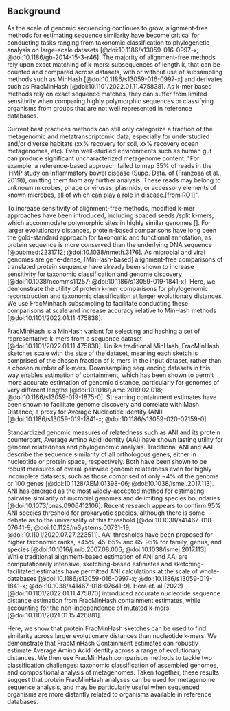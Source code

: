 ## Background

As the scale of genomic sequencing continues to grow, alignment-free methods for estimating sequence similarity have become critical for conducting tasks ranging from taxonomic classification to phylogenetic analysis on large-scale datasets [@doi:10.1186/s13059-016-0997-x; @doi:10.1186/gb-2014-15-3-r46].
The majority of alignment-free methods rely upon exact matching of k-mers: subsequences of length k, that can be counted and compared across datasets, with or without use of subsampling methods such as MinHash [@doi:10.1186/s13059-016-0997-x] and derivates such as FracMinHash [@doi:10.1101/2022.01.11.475838].
As k-mer based methods rely on exact sequence matches, they can suffer from limited sensitivity when comparing highly polymorphic sequences or classifying organisms from groups that are not well represented in reference databases.

Current best practices methods can still only categorize a fraction of the metagenomic and metatranscriptomic data, especially for understudied and/or diverse habitats (xx% recovery for soil, xx% recovery ocean metagenomes, etc).
Even well-studied environments such as human gut can produce significant uncharacterized metagenome content.
"For example, a reference-based approach failed to map 35% of reads in the iHMP study on inflammatory bowel disease (Supp. Data. of (Franzosa et al., 2019)), omitting them from any further analysis.
These reads may belong to unknown microbes, phage or viruses, plasmids, or accessory elements of known microbes, all of which can
play a role in disease.[from RO1]".

To increase sensitivity of alignment-free methods, modified k-mer approaches have been introduced, including spaced seeds /split k-mers, which accommodate polymorphic sites in highly similar genomes [].
For larger evolutionary distances, protein-based comparisons have long been the gold-standard approach for taxonomic and functional annotation, as protein sequence is more conserved than the underlying DNA sequence [@pubmed:2231712; @doi:10.1038/nmeth.3176]. 
As microbial and viral genomes are gene-dense, [MinHash-based] alignment-free comparisons of translated protein sequence have already been shown to increase sensitivity for taxonomic classification and genome discovery [@doi:10.1038/ncomms11257; @doi:10.1186/s13059-019-1841-x].
Here, we demonstrate the utility of protein k-mer comparisons for phylogenomic reconstruction and taxonomic classification at larger evolutionary distances.
We use FracMinhash subsampling to facilitate conducting these comparisons at scale and increase accuracy relative to MinHash methods [@doi:10.1101/2022.01.11.475838].

FracMinHash is a MinHash variant for selecting and hashing a set of representative k-mers from a sequence dataset [@doi:10.1101/2022.01.11.475838]. Unlike traditional MinHash, FracMinHash sketches scale with the size of the dataset, meaning each sketch is comprised of the chosen fraction of k-mers in the input dataset, rather than a chosen number of k-mers.
Downsampling sequencing datasets in this way enables estimation of containment, which has been shown to permit more accurate estimation of genomic distance, particularly for genomes of very different lengths [@doi:10.1016/j.amc.2019.02.018; @doi:10.1186/s13059-019-1875-0].
Streaming containment estimates have been shown to facilitate genome discovery and correlate with Mash Distance, a proxy for Average Nucleotide Identity (ANI) [@doi:10.1186/s13059-019-1841-x; @doi:10.1186/s13059-020-02159-0].

Standardized genomic measures of relatedness such as ANI and its protein counterpart, Average Amino Acid Identity (AAI) have shown lasting utility for genome relatedness and phylogenomic analysis.
Traditional ANI and AAI describe the sequence similarity of all orthologous genes, either in nucleotide or protein space, respectively.
Both have been shown to be robust measures of overall pairwise genome relatedness even for highly incomplete datasets, such as those comprised of only ~4% of the genome or 100 genes [@doi:10.1128/AEM.01398-06; @doi:10.1038/ismej.2017.113].
ANI has emerged as the most widely-accepted method for estimating pairwise similarity of microbial genomes and delimiting species boundaries [@doi:10.1073/pnas.0906412106].
Recent research appears to confirm 95% ANI species threshold for prokaryotic species, although there is some debate as to the universality of this threshold [@doi:10.1038/s41467-018-07641-9; @doi:10.1128/mSystems.00731-19; @doi:10.1101/2020.07.27.223511].
AAI thresholds have been proposed for higher taxonomic ranks, <45%, 45-65% and 65-95% for family, genus, and species [@doi:10.1016/j.mib.2007.08.006; @doi:10.1038/ismej.2017.113].
While traditional alignment-based estimation of ANI and AAI are computationally intensive, sketching-based estimates and sketching-facilitated estimates have permitted ANI calculations at the scale of whole-databases [@doi:10.1186/s13059-016-0997-x; @doi:10.1186/s13059-019-1841-x; @doi:10.1038/s41467-018-07641-9].
Hera et. al (2022) [@doi:10.1101/2022.01.11.475870] introduced accurate nucleotide sequence distance estimation from FracMinHash containment estimates, while accounting for the non-independence of mutated k-mers [@doi:10.1101/2021.01.15.426881].

Here, we show that protein FracMinHash sketches can be used to find similarity across larger evolutionary distances than nucleotide k-mers. We demonstrate that FracMinHash Containment estimates can robustly estimate Average Amino Acid Identity across a range of evolutionary distances.
We then use FracMinHash comparison methods to tackle two classification challenges: taxonomic classification of assembled genomes, and compositional analysis of metagenomes.
Taken together, these results suggest that protein FracMinHash analyses can be used for metagenome sequence analysis, and may be particularly useful when sequenced organisms are more distantly related to organisms available in reference databases.



<!---
#### Notes

- AAI::phylogeny https://www.ncbi.nlm.nih.gov/pmc/articles/PMC1236649/
Unused
Alignment-based estimates can fail at larger evolutionary distances.
 rRNA amplicon surveys may underestimate bacterial diversity [@doi:10.1128/AEM.00014-18].

 , using genomes within the GTDB taxonomy as benchmarking test set.

We extend FracMinHash distance estimation to protein k-mers and demonstrate distance estimation across related genomes using the GTDB taxonomy.
FracMinHash containment estimates work well for genome pairs of varying lengths and for compositional analysis of metagenome samples.

FracMinHash sketches can be used for robust assembly and alignment-free pairwise relatedness estimation that can be used on sequences separated by a wide range of evolutionary distances.

Here, we demonstrate that the utility of FracMinHash protein containment, both used directly and a an approximation of ANI and AAI, for taxonomic classification and phylogenomic reconstruction for species across the tree of life.

--->

